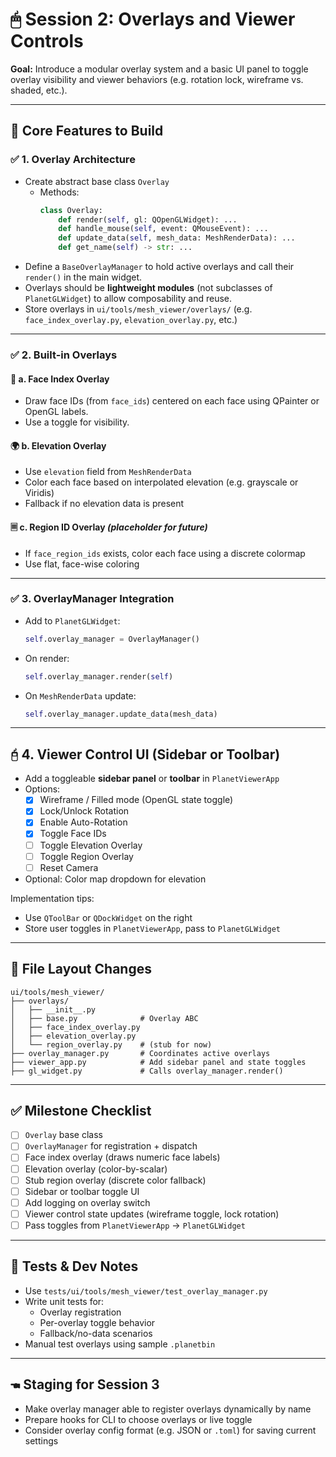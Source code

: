 # 🖱 Session 2: Overlays and Viewer Controls

**Goal:** Introduce a modular overlay system and a basic UI panel to toggle overlay visibility and viewer behaviors (e.g. rotation lock, wireframe vs. shaded, etc.).

---

## 📙 Core Features to Build

### ✅ 1. **Overlay Architecture**
- Create abstract base class `Overlay`
  - Methods:
    ```python
    class Overlay:
        def render(self, gl: QOpenGLWidget): ...
        def handle_mouse(self, event: QMouseEvent): ...
        def update_data(self, mesh_data: MeshRenderData): ...
        def get_name(self) -> str: ...
    ```
- Define a `BaseOverlayManager` to hold active overlays and call their `render()` in the main widget.
- Overlays should be **lightweight modules** (not subclasses of `PlanetGLWidget`) to allow composability and reuse.
- Store overlays in `ui/tools/mesh_viewer/overlays/` (e.g. `face_index_overlay.py`, `elevation_overlay.py`, etc.)

---

### ✅ 2. **Built-in Overlays**

#### 🔢 a. Face Index Overlay
- Draw face IDs (from `face_ids`) centered on each face using QPainter or OpenGL labels.
- Use a toggle for visibility.

#### 🌍 b. Elevation Overlay
- Use `elevation` field from `MeshRenderData`
- Color each face based on interpolated elevation (e.g. grayscale or Viridis)
- Fallback if no elevation data is present

#### 🗏️ c. Region ID Overlay *(placeholder for future)*
- If `face_region_ids` exists, color each face using a discrete colormap
- Use flat, face-wise coloring

---

### ✅ 3. **OverlayManager Integration**

- Add to `PlanetGLWidget`:
  ```python
  self.overlay_manager = OverlayManager()
  ```
- On render:
  ```python
  self.overlay_manager.render(self)
  ```

- On `MeshRenderData` update:
  ```python
  self.overlay_manager.update_data(mesh_data)
  ```

---

## 🖯️ 4. **Viewer Control UI (Sidebar or Toolbar)**

- Add a toggleable **sidebar panel** or **toolbar** in `PlanetViewerApp`
- Options:
  - [X] Wireframe / Filled mode (OpenGL state toggle)
  - [X] Lock/Unlock Rotation
  - [X] Enable Auto-Rotation
  - [X] Toggle Face IDs
  - [ ] Toggle Elevation Overlay
  - [ ] Toggle Region Overlay
  - [ ] Reset Camera
- Optional: Color map dropdown for elevation

Implementation tips:
- Use `QToolBar` or `QDockWidget` on the right
- Store user toggles in `PlanetViewerApp`, pass to `PlanetGLWidget`

---

## 📁 File Layout Changes

```
ui/tools/mesh_viewer/
├── overlays/
│   ├── __init__.py
│   ├── base.py              # Overlay ABC
│   ├── face_index_overlay.py
│   ├── elevation_overlay.py
│   └── region_overlay.py    # (stub for now)
├── overlay_manager.py       # Coordinates active overlays
├── viewer_app.py            # Add sidebar panel and state toggles
├── gl_widget.py             # Calls overlay_manager.render()
```

---

## ✅ Milestone Checklist

- [ ] `Overlay` base class
- [ ] `OverlayManager` for registration + dispatch
- [ ] Face index overlay (draws numeric face labels)
- [ ] Elevation overlay (color-by-scalar)
- [ ] Stub region overlay (discrete color fallback)
- [ ] Sidebar or toolbar toggle UI
- [ ] Add logging on overlay switch
- [ ] Viewer control state updates (wireframe toggle, lock rotation)
- [ ] Pass toggles from `PlanetViewerApp` → `PlanetGLWidget`

---

## 🧪 Tests & Dev Notes

- Use `tests/ui/tools/mesh_viewer/test_overlay_manager.py`
- Write unit tests for:
  - Overlay registration
  - Per-overlay toggle behavior
  - Fallback/no-data scenarios
- Manual test overlays using sample `.planetbin`

---

## 🖜️ Staging for Session 3

- Make overlay manager able to register overlays dynamically by name
- Prepare hooks for CLI to choose overlays or live toggle
- Consider overlay config format (e.g. JSON or `.toml`) for saving current settings
